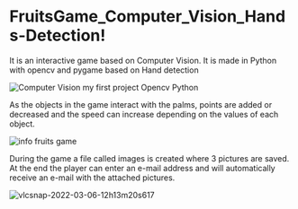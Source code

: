 # FruitsGame_Computer_Vision_Hands-Detection!
It is an interactive game based on Computer Vision. It is made in Python with opencv and pygame based on Hand detection

![Computer Vision my first project Opencv Python](https://user-images.githubusercontent.com/96166795/156918903-db0d05aa-9d1b-4cba-94fd-a0806737da6c.jpg)

As the objects in the game interact with the palms, points are added or decreased and the speed can increase depending on the values of each object.

![info fruits game](https://user-images.githubusercontent.com/96166795/156918951-584b5a3f-f975-475a-8a0e-6748952277ed.png)

During the game a file called images is created where 3 pictures are saved. At the end the player can enter an e-mail address and will automatically receive an e-mail with the attached pictures.

     
![vlcsnap-2022-03-06-12h13m20s617](https://user-images.githubusercontent.com/96166795/156919303-7f0ffd28-e4d6-452d-86f4-fda89ebf4e03.jpg)
